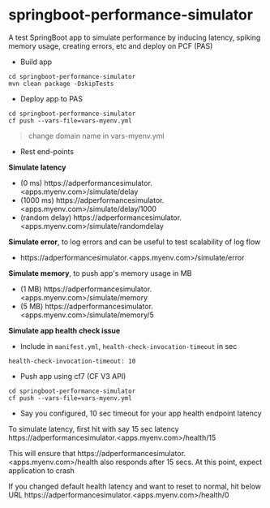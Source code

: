# springboot-performance-simulator
A test SpringBoot app to simulate performance by inducing latency, spiking memory usage, creating errors, etc and deploy on PCF (PAS)

* Build app

```
cd springboot-performance-simulator
mvn clean package -DskipTests
```

* Deploy app to PAS

```
cd springboot-performance-simulator
cf push --vars-file=vars-myenv.yml
```
> change domain name in vars-myenv.yml

* Rest end-points

__Simulate latency__


* (0 ms) https://adperformancesimulator.<apps.myenv.com>/simulate/delay
* (1000 ms) https://adperformancesimulator.<apps.myenv.com>/simulate/delay/1000
* (random delay) https://adperformancesimulator.<apps.myenv.com>/simulate/randomdelay

__Simulate error__, to log errors and can be useful to test scalability of log flow

* https://adperformancesimulator.<apps.myenv.com>/simulate/error

__Simulate memory__, to push app's memory usage in MB

* (1 MB) https://adperformancesimulator.<apps.myenv.com>/simulate/memory
* (5 MB) https://adperformancesimulator.<apps.myenv.com>/simulate/memory/5

__Simulate app health check issue__
  
 * Include in `manifest.yml`, `health-check-invocation-timeout` in sec
	  
 ```
 health-check-invocation-timeout: 10
 ```
	  
 * Push app using cf7 (CF V3 API)
	
 ```
 cd springboot-performance-simulator
 cf push --vars-file=vars-myenv.yml
 ```

 * Say you configured, 10 sec timeout for your app health endpoint latency
 
 To simulate latency, first hit with say 15 sec latency
 https://adperformancesimulator.<apps.myenv.com>/health/15

 This will ensure that https://adperformancesimulator.<apps.myenv.com>/health also responds after 15 secs. At this point, expect application to crash

 If you changed default health latency and want to reset to normal, hit below URL
https://adperformancesimulator.<apps.myenv.com>/health/0

